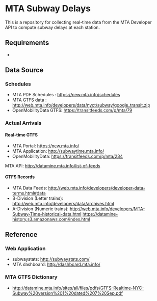 # MTA Subway Delays
This is a repository for collecting real-time data from the MTA Developer API to compute subway delays at each station.

## Requirements
- 

## Data Source
### Schedules
- MTA PDF Schedules : https://new.mta.info/schedules
- MTA GTFS data : http://web.mta.info/developers/data/nyct/subway/google_transit.zip
- OpenMobilityData GTFS: https://transitfeeds.com/p/mta/79

### Actual Arrivals
#### Real-time GTFS
- MTA Portal: https://new.mta.info/
- MTA Application: http://subwaytime.mta.info/
- OpenMobilityData: https://transitfeeds.com/p/mta/234

MTA API: http://datamine.mta.info/list-of-feeds

#### GTFS Records
- MTA Data Feeds: http://web.mta.info/developers/developer-data-terms.html#data
- B-Division (Letter trains): http://web.mta.info/developers/data/archives.html
- A-Division (Numeric trains): http://web.mta.info/developers/MTA-Subway-Time-historical-data.html
                               https://datamine-history.s3.amazonaws.com/index.html
## Reference
### Web Application
- subwaystats: http://subwaystats.com/
- MTA dashboard: http://dashboard.mta.info/

### MTA GTFS Dictionary
- http://datamine.mta.info/sites/all/files/pdfs/GTFS-Realtime-NYC-Subway%20version%201%20dated%207%20Sep.pdf
